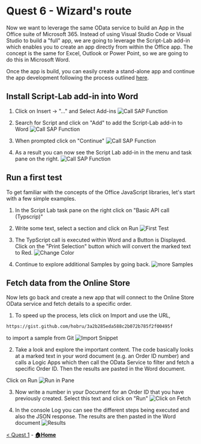 # Quest 6 - Wizard's route
Now we want to leverage the same OData service to build an App in the Office suite of Microsoft 365. Instead of using Visual Studio Code or Visual Studio to build a "full" app, we are going to leverage the Script-Lab add-in which enables you to create an app directly from within the Office app. The concept is the same for Excel, Outlook or Power Point, so we are going to do this in Microsoft Word. 

Once the app is build, you can easily create a stand-alone app and continue the app development following the process outlined [here](https://learn.microsoft.com/en-us/office/dev/add-ins/overview/create-an-office-add-in-from-script-lab). 


## Install Script-Lab add-in into Word
1) Click on Insert -> "..." and Select Add-ins
![Call SAP Function](/student/Quest6/Word-AddIns.jpg)

2) Search for Script and click on "Add" to add the Script-Lab add-in to Word
![Call SAP Function](/student/Quest6/Word-ScritpLab.jpg)

3) When prompted click on "Continue"
![Call SAP Function](/student/Quest6/Word-Continue.jpg)

4) As a result you can now see the Script Lab add-in in the menu and task pane on the right. 
![Call SAP Function](/student/Quest6/Word-ScriptLabinOffice.jpg)

## Run a first test
To get familiar with the concepts of the Office JavaScript libraries, let's start with a few simple examples. 

1) In the Script Lab task pane on the right click on "Basic API call (Typscrip)"

2) Write some text, select a section and click on Run
![First Test](/student/Quest6/RunBasicAPI.jpg)

3) The TypScript call is executed within Word and a Button is Displayed. Click on the "Print Selection" button which will convert the marked text to Red. 
![Change Color](/student/Quest6/ClickPrintSelection.jpg)

3) Continue to explore additional Samples by going back. 
![more Samples](Quest6/MoreSamples.jpg)


## Fetch data from the Online Store
Now lets go back and create a new app that will connect to the Online Store OData service and fetch details to a specific order. 

1) To speed up the process, lets click on Import and use the URL, 
```html
https://gist.github.com/hobru/3a2b285eda588c2b072b785f2f00495f
``` 
to import a sample from Git
![Import Snippet](Quest6/ImportSnippet.jpg)


2) Take a look and explore the important content. The code basically looks at a marked text in your word document (e.g. an Order ID number) and calls a Logic Apps which then call the OData Service to filter and fetch a specific Order ID. 
Then the results are pasted in the Word document. 

Click on Run 
![Run in Pane](Quest6/RunInThisPane.jpg)

3) Now write a number in your Document for an Order ID that you have previously created. Select this text and click on "Run"
![Click on Fetch](Quest6/ClickOnFetch.jpg)
 
4) In the console Log you can see the different steps being executed and also the JSON response. The results are then pasted in the Word document
![Results](Quest6/Results.jpg)





[< Quest 1](quest5.md) - **[🏠Home](../README.md)**
